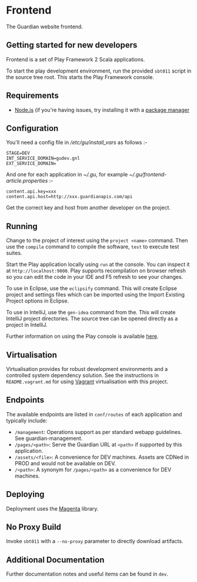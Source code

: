 Frontend
========

The Guardian website frontend.


Getting started for new developers
----------------------------------
Frontend is a set of Play Framework 2 Scala applications.

To start the play development environment, run the provided `sbt011` script
in the source tree root. This starts the Play Framework console.

Requirements
------------

 * [Node.js](http://nodejs.org) (if you're having issues, try installing it with a [package manager](https://github.com/joyent/node/wiki/Installing-Node.js-via-package-manager) 

Configuration
-------------

You'll need a config file in _/etc/gu/install_vars_ as follows :-

```
STAGE=DEV
INT_SERVICE_DOMAIN=gudev.gnl
EXT_SERVICE_DOMAIN=
```

And one for each application in _~/.gu_, for example _~/.gu/frontend-article.properties_ :-

```
content.api.key=xxx
content.api.host=http://xxx.guardianapis.com/api
```

Get the correct key and host from another developer on the project.

Running
-------

Change to the project of interest using the `project <name>` command. Then use
the `compile` command to compile the software, `test` to execute test suites.

Start the Play application locally using `run` at the console. You can
inspect it at `http://localhost:9000`. Play supports recompilation on browser
refresh so you can edit the code in your IDE and F5 refresh to see your
changes.

To use in Eclipse, use the `eclipsify` command. This will create Eclipse
project and settings files which can be imported using the Import Existing
Project options in Eclipse.

To use in IntelliJ, use the `gen-idea` command from the. This will create
IntelliJ project directories. The source tree can be opened directly as 
a project in IntelliJ.

Further information on using the Play console is available [here][play2-console].

Virtualisation
--------------
Virtualisation provides for robust development environments and a controlled
system dependency solution. See the instructions in `README.vagrant.md` for
using [Vagrant][vagrant] virtualisation with this project.


Endpoints
---------
The available endpoints are listed in `conf/routes` of each application and
typically include:

* `/management`: Operations support as per standard webapp guidelines. See
  guardian-management.
* `/pages/<path>`: Serve the Guardian URL at `<path>` if supported by this
  application.
* `/assets/<file>`: A convenience for DEV machines. Assets are CDNed in PROD
  and would not be available on DEV.
* `/<path>`: A synonym for `/pages/<path>` as a convenience for DEV machines.


Deploying
---------
Deployment uses the [Magenta][magenta] library.


No Proxy Build
--------------
Invoke `sbt011` with a `--no-proxy` parameter to directly download artifacts.


Additional Documentation
------------------------
Further documentation notes and useful items can be found in `dev`.


[sbt]: http://www.scala-sbt.org
[play2-console]: https://github.com/playframework/Play20/wiki/PlayConsole
[play2-wiki]: https://github.com/playframework/Play20/wiki
[sbteclipse]: https://github.com/typesafehub/sbteclipse
[sbt-idea]: https://github.com/mpeltonen/sbt-idea
[vagrant]: http://vagrantup.com
[magenta]: https://github.com/guardian/deploy
